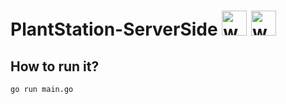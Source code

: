 # PlantStation-ServerSide <img src="https://i.loli.net/2019/01/25/5c4a8ded890cd.png" height = "40" alt="works_fine_for_me"> <img src="https://i.loli.net/2019/01/25/5c4a8ded9573d.png" height = "40" alt="works_on_my_machine">

## How to run it?
```
go run main.go
```
